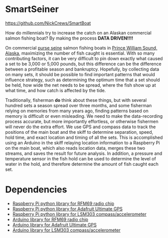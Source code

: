 # SmartSeiner

https://github.com/NickCrews/SmartBoat

How do millennials try to increase the catch on an Alaskan commercial salmon fishing boat? By making the process **DATA DRIVEN!!!!**

On commercial [purse seine](https://en.wikipedia.org/wiki/Seine_fishing) salmon fishing boats in [Prince William Sound, Alaska](https://en.wikipedia.org/wiki/Prince_William_Sound), maximizing the number of fish caught is essential. With so many contributing factors, it can be very difficult to pin down exactly what caused a set to be 3,000 or 5,000 pounds, but this difference can be the difference between a profitable season and bankruptcy. Hopefully, by collecting data on many sets, it should be possible to find important patterns that would influence strategy, such as determining the optimum time that a set should be held, how wide the net needs to be spread, where the fish show up at what time, and how catch is affected by the tide.

Traditionally, fisherman **do** think about these things, but with several hundred sets a season spread over three months, and some fisherman relying on memories from many years ago, finding patterns based on memory is difficult or even misleading. We need to make the data-recording process accurate, but more importantly effortless, or otherwise fishermen will never do the extra effort. We use GPS and compass data to track the positions of the main boat and the skiff to determine separation, speed, hold time, and exact location and timing of all the sets. This is accomplished using an Arduino in the skiff relaying location information to a Raspberry Pi on the main boat, which also reads location data, merges these two streams, and saves the result for future analysis. In addition, a pressure and temperature sensor in the fish hold can be used to determine the level of water in the hold, and therefore determine the amount of fish caught each set.

# Dependencies
- [Raspberry Pi python library for RFM69 radio chip](https://github.com/jkittley/RFM69)
- [Raspberry Pi python library for Adafruit Ultimate GPS](https://github.com/wadda/gps3)
- [Raspberry Pi python library for LSM303 compass/accelerometer](https://github.com/adafruit/Adafruit_Python_LSM303)
- [Arduino library for RFM69 radio chip](https://github.com/LowPowerLab/RFM69)
- [Arduino library for Adafruit Ultimate GPS](https://github.com/adafruit/Adafruit_GPS)
- [Arduino library for LSM303 compass/accelerometer](https://github.com/adafruit/Adafruit_LSM303DLHC)
